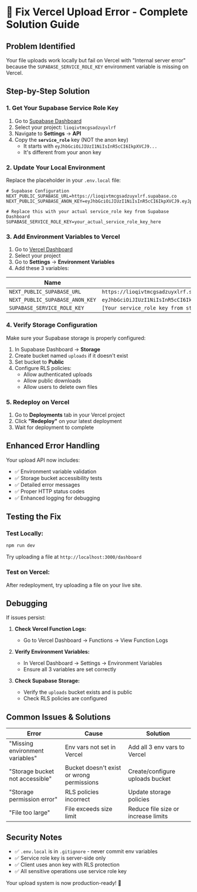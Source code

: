 # 🚀 Fix Vercel Upload Error - Complete Solution Guide

## Problem Identified
Your file uploads work locally but fail on Vercel with "Internal server error" because the `SUPABASE_SERVICE_ROLE_KEY` environment variable is missing on Vercel.

## Step-by-Step Solution

### 1. Get Your Supabase Service Role Key

1. Go to [Supabase Dashboard](https://supabase.com/dashboard)
2. Select your project: `lioqivtmcgsadzuyxlrf`
3. Navigate to **Settings** → **API**
4. Copy the **`service_role`** key (NOT the anon key)
   - It starts with `eyJhbGciOiJIUzI1NiIsInR5cCI6IkpXVCJ9...`
   - It's different from your anon key

### 2. Update Your Local Environment

Replace the placeholder in your `.env.local` file:

```env
# Supabase Configuration
NEXT_PUBLIC_SUPABASE_URL=https://lioqivtmcgsadzuyxlrf.supabase.co
NEXT_PUBLIC_SUPABASE_ANON_KEY=eyJhbGciOiJIUzI1NiIsInR5cCI6IkpXVCJ9.eyJpc3MiOiJzdXBhYmFzZSIsInJlZiI6Imxpb3FpdnRtY2dzYWR6dXl4bHJmIiwicm9sZSI6ImFub24iLCJpYXQiOjE3NTY0MDYwMjgsImV4cCI6MjA3MTk4MjAyOH0.f5j0_Zhc_KkAupw0jfizeeaBNMyZtaYyQT_nhiF95MQ

# Replace this with your actual service_role key from Supabase Dashboard
SUPABASE_SERVICE_ROLE_KEY=your_actual_service_role_key_here
```

### 3. Add Environment Variables to Vercel

1. Go to [Vercel Dashboard](https://vercel.com/dashboard)
2. Select your project
3. Go to **Settings** → **Environment Variables**
4. Add these 3 variables:

| Name | Value |
|------|-------|
| `NEXT_PUBLIC_SUPABASE_URL` | `https://lioqivtmcgsadzuyxlrf.supabase.co` |
| `NEXT_PUBLIC_SUPABASE_ANON_KEY` | `eyJhbGciOiJIUzI1NiIsInR5cCI6IkpXVCJ9.eyJpc3MiOiJzdXBhYmFzZSIsInJlZiI6Imxpb3FpdnRtY2dzYWR6dXl4bHJmIiwicm9sZSI6ImFub24iLCJpYXQiOjE3NTY0MDYwMjgsImV4cCI6MjA3MTk4MjAyOH0.f5j0_Zhc_KkAupw0jfizeeaBNMyZtaYyQT_nhiF95MQ` |
| `SUPABASE_SERVICE_ROLE_KEY` | `[Your service_role key from step 1]` |

### 4. Verify Storage Configuration

Make sure your Supabase storage is properly configured:

1. In Supabase Dashboard → **Storage**
2. Create bucket named `uploads` if it doesn't exist
3. Set bucket to **Public** 
4. Configure RLS policies:
   - Allow authenticated uploads
   - Allow public downloads
   - Allow users to delete own files

### 5. Redeploy on Vercel

1. Go to **Deployments** tab in your Vercel project
2. Click **"Redeploy"** on your latest deployment
3. Wait for deployment to complete

## Enhanced Error Handling

Your upload API now includes:
- ✅ Environment variable validation
- ✅ Storage bucket accessibility tests
- ✅ Detailed error messages
- ✅ Proper HTTP status codes
- ✅ Enhanced logging for debugging

## Testing the Fix

### Test Locally:
```bash
npm run dev
```
Try uploading a file at `http://localhost:3000/dashboard`

### Test on Vercel:
After redeployment, try uploading a file on your live site.

## Debugging

If issues persist:

1. **Check Vercel Function Logs:**
   - Go to Vercel Dashboard → Functions → View Function Logs

2. **Verify Environment Variables:**
   - In Vercel Dashboard → Settings → Environment Variables
   - Ensure all 3 variables are set correctly

3. **Check Supabase Storage:**
   - Verify the `uploads` bucket exists and is public
   - Check RLS policies are configured

## Common Issues & Solutions

| Error | Cause | Solution |
|-------|-------|----------|
| "Missing environment variables" | Env vars not set in Vercel | Add all 3 env vars to Vercel |
| "Storage bucket not accessible" | Bucket doesn't exist or wrong permissions | Create/configure uploads bucket |
| "Storage permission error" | RLS policies incorrect | Update storage policies |
| "File too large" | File exceeds size limit | Reduce file size or increase limits |

## Security Notes

- ✅ `.env.local` is in `.gitignore` - never commit env variables
- ✅ Service role key is server-side only
- ✅ Client uses anon key with RLS protection
- ✅ All sensitive operations use service role key

Your upload system is now production-ready! 🎉